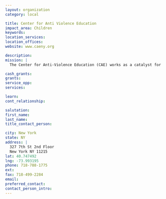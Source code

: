 ```yaml
---
layout: organization
category: local

title: Center for Anti Violence Education
impact_area: Children
keywords: 
location_services: 
location_offices: 
website: www.caeny.org

description: 
mission: |
  The Center for Anti-Violence Education (CAE) works as a catalyst for change in the lives of women, LGBT people, teen women, children, and other communities especially affected by violence. CAE’s programs are designed to develop participants’ skills, knowledge, and awareness to enable them to heal from, prevent, and counter violence. We do this work to actively create a peaceful, just, and equitable world.

cash_grants: 
grants: 
service_opp: 
services: 

learn: 
cont_relationship: 

salutation: 
first_name: 
last_name: 
title_contact_person: 

city: New York
state: NY
address: |
  327 7th St 2nd Floor  
  New York NY 11215
lat: 40.747492
lng: -73.993195
phone: 718-788-1775
ext: 
fax: 718-499-2284
email: 
preferred_contact: 
contact_person_intro: 
---
```

